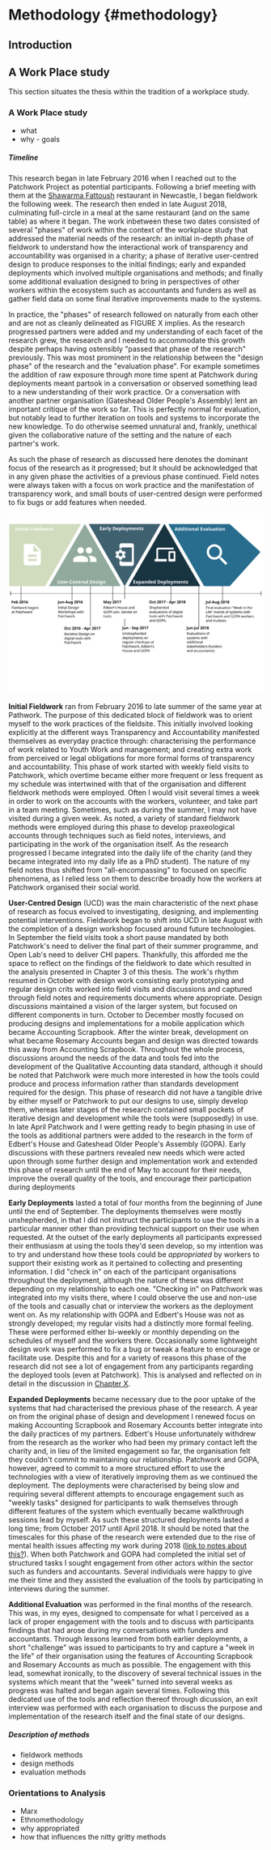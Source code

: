 Methodology {#methodology}
============


Introduction
-----------------------


A Work Place study
-----------------------
This section situates the thesis within the tradition of a workplace study.



### A Work Place study
+ what
+ why - goals

##### Timeline
This research began in late February 2016 when I reached out to the Patchwork Project as potential participants. Following a brief meeting with them at the [Shawarma Fattoush](http://fattoushne4.co.uk/) restaurant in Newcastle,  I began fieldwork the following week. The research then ended in late August 2018, culminating full-circle in a meal at the same restaurant (and on the same table) as where it began. The work inbetween these two dates consisted of several "phases" of work within the context of the workplace study that addressed the material needs of the research: an initial in-depth phase of fieldwork to understand how the interactional work of transparency and accountability was organised in a charity; a phase of iterative user-centred design to produce responses to the initial findings; early and expanded deployments which involved multiple organisations and methods; and finally some additional evaluation designed to bring in perspectives of other workers within the ecosystem such as accountants and funders as well as gather field data on some final iterative improvements made to the systems.

In practice, the "phases" of research followed on naturally from each other and are not as cleanly delineated as FIGURE X implies. As the research progressed partners were added and my understanding of each facet of the research grew, the research and I needed to accommodate this growth despite perhaps having ostensibly "passed that phase of the research" previously. This was most prominent in the relationship between the "design phase" of the research and the "evaluation phase". For example sometimes the addition of raw exposure through more time spent at Patchwork during deployments meant partook in a conversation or observed something lead to a new understanding of their work practice. Or a conversation with another partner organisation (Gateshead Older People's Assembly) lent an important critique of the work so far. This is perfectly normal for evaluation, but notably lead to further iteration on tools and systems to incorporate the new knowledge. To do otherwise seemed unnatural and, frankly, unethical given the collaborative nature of the setting and the nature of each partner's work.

As such the phase of research as discussed here denotes the dominant focus of the research as it progressed; but it should be acknowledged that in any given phase the activities of a previous phase continued. Field notes were always taken with a focus on work practice and the manifestation of transparency work, and small bouts of user-centred design were performed to fix bugs or add features when needed.

![Figure XYZ: Timeline of Research](./src/figs/methodology_timeline.svg)

**Initial Fieldwork** ran from February 2016 to late summer of the same year at Pathwork. The purpose of this dedicated block of fieldwork was to orient myself to the work practices of the fieldsite. This initially involved looking explicitly at the different ways Transparency and Accountability manifested themselves as everyday practice through: characterising the performance of work related to Youth Work and management; and creating extra work from perceived or legal obligations for more formal forms of transparency and accountability. This phase of work started with weekly field visits to Patchwork, which overtime became either more frequent or less frequent as my schedule was intertwined with that of the organisation and different fieldwork methods were employed. Often I would visit several times a week in order to work on the accounts with the workers, volunteer, and take part in a team meeting. Sometimes, such as during the summer, I may not have visited during a given week. As noted, a variety of standard fieldwork methods were employed during this phase to develop praxeological accounts through techniques such as field notes, interviews, and participating in the work of the organisation itself. As the research progressed I became integrated into the daily life of the charity (and they became integrated into my daily life as a PhD student). The nature of my field notes thus shifted from "all-encompassing" to focused on specific phenomena, as I relied less on them to describe broadly how the workers at Patchwork organised their social world.

**User-Centred Design** (UCD) was the main characteristic of the next phase of research as focus evolved to investigating, designing, and implementing potential interventions. Fieldwork began to shift into UCD in late August with the completion of a design workshop focused around future technologies. In September the field visits took a short pause mandated by both Patchwork's need to deliver the final part of their summer programme, and Open Lab's need to deliver CHI papers. Thankfully, this afforded me the space to reflect on the findings of the fieldwork to date which resulted in the analysis presented in Chapter 3 of this thesis. The work's rhythm resumed in October with design work consisting early prototyping and regular design crits worked into field visits and discussions and captured through field notes and requirements documents where appropriate. Design discussions maintained a vision of the larger system, but focused on different components in turn. October to December mostly focused on producing designs and implementations for a mobile application which became Accounting Scrapbook. After the winter break, development on what became Rosemary Accounts began and design was directed towards this away from Accounting Scrapbook. Throughout the whole process, discussions around the needs of the data and tools fed into the development of the Qualitative Accounting data standard, although it should be noted that Patchwork were much more interested in how the tools could produce and process information rather than standards development required for the design. This phase of research did not have a tangible drive by either myself or Patchwork to put our designs to use, simply develop them, whereas later stages of the research contained small pockets of iterative design and development while the tools were (supposedly) in use. In late April Patchwork and I were getting ready to begin phasing in use of the tools as additional partners were added to the research in the form of Edbert's House and Gateshead Older People's Assembly (GOPA). Early discussions with these partners revealed new needs which were acted upon through some further design and implementation work and extended this phase of research until the end of May to account for their needs, improve the overall quality of the tools, and encourage their participation during deployments

**Early Deployments** lasted a total of four months from the beginning of June until the end of September. The deployments themselves were mostly unshepherded, in that I did not instruct the participants to use the tools in a particular manner other than providing technical support on their use when requested. At the outset of the early deployments all participants expressed their enthusiasm at using the tools they'd seen develop, so my intention was to try and understand how these tools could be *appropriated* by workers to support their existing work as it pertained to collecting and presenting information. I did "check in" on each of the participant organisations throughout the deployment, although the nature of these was different depending on my relationship to each one. "Checking in" on Patchwork was integrated into my visits there, where I could observe the use and non-use of the tools and casually chat or interview the workers as the deployment went on. As my relationship with GOPA and Edbert's House was not as strongly developed; my regular visits had a distinctly more formal feeling. These were performed either bi-weekly or monthly depending on the schedules of myself and the workers there. Occasionally some lightweight design work was performed to fix a bug or tweak a feature to encourage or facilitate use. Despite this and for a variety of reasons this phase of the research did not see a lot of engagement from any participants regarding the deployed tools (even at Patchwork). This is analysed and reflected on in detail in the discussion in [Chapter X](#).

**Expanded Deployments** became necessary due to the poor uptake of the systems that had characterised the previous phase of the research. A year on from the original phase of design and development I renewed focus on making Accounting Scrapbook and Rosemary Accounts better integrate into the daily practices of my partners. Edbert's House unfortunately withdrew from the research as the worker who had been my primary contact left the charity and, in lieu of the limited engagement so far, the organisation felt they couldn't commit to maintaining our relationship. Patchwork and GOPA, however, agreed to commit to a more structured effort to use the technologies with a view of iteratively improving them as we continued the deployment. The deployments were characterised by being slow and requiring several different attempts to encourage engagement such as "weekly tasks" designed for participants to walk themselves through different features of the system which eventually became walkthrough sessions lead by myself. As such these structured deployments lasted a long time; from October 2017 until April 2018. It should be noted that the timescales for this phase of the research were extended due to the rise of mental health issues affecting my work during 2018 ([link to notes about this?](#)). When both Patchwork and GOPA had completed the initial set of structured tasks I sought engagement from other actors within the sector such as funders and accountants. Several individuals were happy to give me their time and they assisted the evaluation of the tools by participating in interviews during the summer.

**Additional Evaluation** was performed in the final months of the research. This was, in my eyes, designed to compensate for what I perceived as a lack of proper engagement with the tools and to discuss with participants findings that had arose during my conversations with funders and accountants. Through lessons learned from both earlier deployments, a short "challenge" was issued to participants to try and capture a "week in the life" of their organisation using the features of Accounting Scrapbook and Rosemary Accounts as much as possible. The engagement with this lead, somewhat ironically, to the discovery of several technical issues in the systems which meant that the "week" turned into several weeks as progress was halted and began again several times. Following this dedicated use of the tools and reflection thereof through dicussion, an exit interview was performed with each organisation to discuss the purpose and implementation of the research itself and the final state of our designs.

##### Description of methods
+ fieldwork methods
+ design methods
+ evaluation methods


### Orientations to Analysis

+ Marx
+ Ethnomethodology
+ why appropriated
+ how that influences the nitty gritty methods
